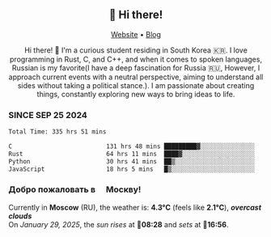 <h2 align="center">👋 Hi there!</h2>
<p align="center">
  <a href="https://urdekcah.ru">Website</a> •
  <a href="https://urdekcah.blog">Blog</a>
</p>

<p align="center">
  Hi there! 👋 I'm a curious student residing in South Korea 🇰🇷. I love programming in Rust, C, and C++, and when it comes to spoken languages, Russian is my favorite(I have a deep fascination for Russia 🇷🇺, However, I approach current events with a neutral perspective, aiming to understand all sides without taking a political stance.). I am passionate about creating things, constantly exploring new ways to bring ideas to life.
</p>

### SINCE SEP 25 2024
<!--START_SECTION:waka-->
<!--LAST_WAKA_UPDATE:2025-01-28 18:27:39-->
```txt
Total Time: 335 hrs 51 mins

C                          131 hrs 48 mins █████████▓░░░░░░░░░░░░░░░   38.23 %
Rust                       64 hrs 11 mins  ████▓░░░░░░░░░░░░░░░░░░░░   18.62 %
Python                     30 hrs 41 mins  ██▒░░░░░░░░░░░░░░░░░░░░░░   08.90 %
JavaScript                 18 hrs 5 mins   █▒░░░░░░░░░░░░░░░░░░░░░░░   05.25 %
```
<!--END_SECTION:waka-->

<h3>Добро пожаловать в <img src="https://cdn-icons-png.flaticon.com/512/197/197408.png" width="13"/> Москву!</h3>

<!--START_SECTION:weather:moscow-->
<!--LAST_WEATHER_UPDATE:2025-01-29 03:22:29-->
Currently in **Moscow** (RU), the weather is: **4.3°C** (feels like **2.1°C**), ***overcast clouds***<br/>
On *January 29, 2025*, the *sun rises* at 🌅**08:28** and *sets* at 🌇**16:56**.
<!--END_SECTION:weather-->
